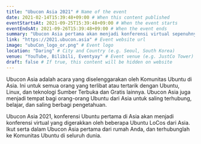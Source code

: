 ```yaml
---
title: "Ubucon Asia 2021" # Name of the event
date: 2021-02-14T15:39:48+09:00 # When this content published
eventStartsAt: 2021-09-25T15:39:48+09:00 # When the event starts
eventEndsAt: 2021-09-26T15:39:48+09:00 # When the event ends
summary: "Ubucon Asia pertama akan menjadi konferensi virtual sepenuhnya"
link: "https://2021.ubucon.asia" # Event website url
image: "ubuCon_logo_or.png" # Event logo
location: "Daring" # City and Country (e.g. Seoul, South Korea)
venue: "YouTube, Bilibili, Eventyay" # Event venue (e.g. JustCo Tower)
draft: false # If true, this content will be hidden on website
---
```


Ubucon Asia adalah acara yang diselenggarakan oleh Komunitas Ubuntu di Asia. Ini untuk semua orang yang terlibat atau tertarik dengan Ubuntu, Linux, dan teknologi Sumber Terbuka dan Gratis lainnya. Ubucon Asia juga menjadi tempat bagi orang-orang Ubuntu dari Asia untuk saling terhubung, belajar, dan saling berbagi pengetahuan.

Ubucon Asia 2021, konferensi Ubuntu pertama di Asia akan menjadi konferensi virtual yang digerakkan oleh beberapa Ubuntu LoCos dari Asia. Ikut serta dalam Ubucon Asia pertama dari rumah Anda, dan terhubunglah ke Komunitas Ubuntu di seluruh dunia.